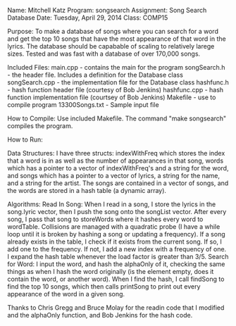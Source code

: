 
Name: Mitchell Katz
Program: songsearch
Assignment: Song Search Database
Date: Tuesday, April 29, 2014
Class: COMP15

Purpose:
To make a database of songs where you can search for a word and get the top 10
songs that have the most appearance of that word in the lyrics. The database
should be capabable of scaling to relatively larege sizes. Tested and was fast
with a database of over 170,000 songs.

Included Files:
main.cpp - contains the main for the program
songSearch.h - the header file. Includes a definition for the Database class
songSearch.cpp - the implementation file for the Database class
hashfunc.h - hash function header file (courtesy of Bob Jenkins)
hashfunc.cpp - hash function implementation file (courtsey of Bob Jenkins)
Makefile - use to compile program
13300Songs.txt - Sample input file

How to Compile:
Use included Makefile. The command "make songsearch" compiles the program.

How to Run:


Data Structures:
I have three structs: indexWithFreq which stores the index that a word is in 
as well as the number of appearances in that song, words which has a pointer 
to a vector of indexWithFreq's and a string for the word, and songs which has 
a pointer to a vector of lyrics, a string for the name, and a string for the 
artist. The songs are contained in a vector of songs, and the words are stored 
in a hash table (a dynamic array).

Algorithms:
Read In Song:
When I read in a song, I store the lyrics in the song.lyric vector, then I 
push the song onto the songList vector. After every song, I pass that song to 
storeWords where it hashes every word to wordTable. Collisions are managed 
with a quadratic probe (I have a while loop until it is broken by hashing a 
song or updating a frequency). If a song already exists in the table, I check 
if it exists from the current song. If so, I add one to the frequency. If not, 
I add a new index with a frequency of one. I expand the hash table whenever 
the load factor is greater than 3/5.
Search for Word:
I input the word, and hash the alphaOnly of it, checking the same things as 
when I hash the word originally (is the element empty, does it contain the 
word, or another word). When I find the hash, I call findSong to find the top 
10 songs, which then calls printSong to print out every appearance of the word 
in a given song.

Thanks to Chris Gregg and Bruce Molay for the readin code that I modified and the 
alphaOnly function, and Bob Jenkins for the hash code.
